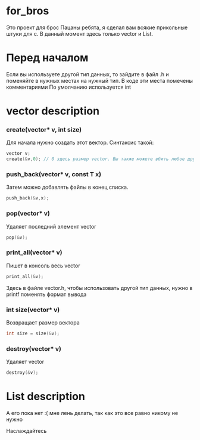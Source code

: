 # for_bros
Это проект для брос
Пацаны ребята, я сделал вам всякие прикольные штуки для с. В данный момент здесь только vector и List.

# Перед началом

Если вы используете другой тип данных, то зайдите в файл .h и поменяйте в нужных местах на нужный тип. В коде эти места помечены комментариями
По умолчанию используется int

# vector description
### create(vector* v, int size)
Для начала нужно создать этот вектор. 
Синтаксис такой:
```c
vector v;
create(&v,0); // 0 здесь размер vector. Вы также можете вбить любое другое число.
```

### push_back(vector* v, const T x)
Затем можно добавлять файлы в конец списка.
```c
push_back(&v,x);
```
### pop(vector* v)
Удаляет последний элемент vector
```c
pop(&v);
```
### print_all(vector* v)
Пишет в консоль весь vector
```c
print_all(&v);
```
Здесь в файле vector.h, чтобы использовать другой тип данных, нужно в printf поменять формат вывода

### int size(vector* v)
Возвращает размер вектора
```c
int size = size(&v);
```

### destroy(vector* v)
Удаляет vector
```c
destroy(&v);
```

# List description
А его пока нет :( мне лень делать, так как это все равно никому не нужно

Наслаждайтесь
 
